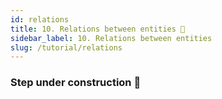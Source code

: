 ```yaml
---
id: relations
title: 10. Relations between entities 🚧
sidebar_label: 10. Relations between entities
slug: /tutorial/relations
---
```


### Step under construction 🚧